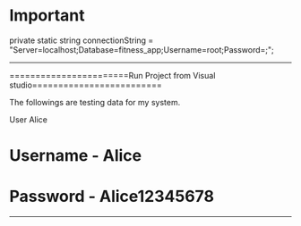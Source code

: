 
# Important

 private static string connectionString = "Server=localhost;Database=fitness_app;Username=root;Password=;";
 

_________________________________________________________________________________________


=======================Run Project from Visual studio=========================

The followings are testing data for my system.

User
Alice

# Username      -	Alice
# Password      -	Alice12345678

___________________________________________________________________________________

